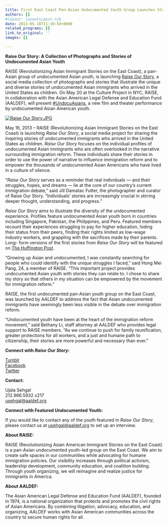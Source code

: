 ```yaml
---
title: First East Coast Pan-Asian Undocumented Youth Group Launches Story Collection
authors: []
#layout: layouts/post.njk
date: 2013-05-16T11:10:59+0000
related_programs: []
link_to_original: ''
images: []

---
```

**Raise Our Story: A Collection of Photographs and Stories of Undocumented Asian
Youth**

RAISE (Revolutionizing Asian Immigrant Stories on the East Coast), a pan-Asian
group of undocumented Asian youth, is launching [Raise Our Story](https://raiseourstory.tumblr.com/), a social media collection of photographs and stories that illustrate the unique and diverse stories of undocumented Asian immigrants who arrived in the United States as children. On May 20 at the Culture Project in NYC, RAISE, in collaboration with the Asian American Legal Defense and Education Fund (AALDEF), will present [#UndocuAsians](https://undocuasian.eventbrite.com), a new film and theater performance by undocumented Asian American youth.

[![Raise Our Story.JPG](/uploads/Raise%20Our%20Story-thumb-240x114-860.jpg)](https://raiseourstory.tumblr.com/)

May 16, 2013 – RAISE (Revolutionizing Asian Immigrant Stories on the East Coast) is launching _Raise Our Story_, a social media project for sharing the inspiring stories of undocumented immigrants who arrived in the United States as children.  _Raise Our Story_ focuses on the individual profiles of undocumented Asian immigrants who are often overlooked in the narrative surrounding immigration reform. These individuals share their stories in order to use the power of narrative to influence immigration reform and to empower the thousands of undocumented Asian Americans who have lived in a culture of silence. 

“_Raise Our Story_ serves as a reminder that real individuals — and their
struggles, hopes, and dreams — lie at the core of our country’s current
immigration debate,” said Jill Damatac Futter, the photographer and curator of
Raise Our Story. “Individuals’ stories are increasingly crucial in stirring
deeper thought, understanding, and progress.”

_Raise Our Story_ aims to illustrate the diversity of the undocumented
experience. Profiles feature undocumented Asian youth born in countries
including Singapore, Pakistan, the Philippines, and Peru. Featured members
recount their experiences struggling to pay for higher education, hiding their
status from their peers, finding their rights limited as low-wage industry
workers, and grappling with the sacrifices made by their parents. Long- form
versions of the first stories from _Raise Our Story_ will be featured on [The
Huffington Post](https://www.huffingtonpost.com/hong-mei-pang/why-i-share-my-status-as-_b_3280540.html).

“Growing up Asian and undocumented, I was constantly searching for people who
could identify with the unique struggles I faced,” said Hong Mei Pang, 24, a
member of RAISE. “This important project provides undocumented Asian youth with
stories they can relate to. I chose to share my story so that others in my
situation can be empowered by the movement for immigration reform.”

RAISE, the first undocumented pan-Asian youth group on the East Coast, was
launched by AALDEF to address the fact that Asian undocumented immigrants have
seemingly been less visible in the debate over immigration reform.

“Undocumented youth have been at the heart of the immigration reform movement,”
said Bethany Li, staff attorney at AALDEF who provides legal support to RAISE
members. “As we continue to push for family reunification, greater protections
for all workers, and a just and humane path to citizenship, their stories are
more powerful and necessary than ever.”

**Connect with _Raise Our Story_:**

[Tumblr](https://raiseourstory.tumblr.com/)  
[Facebook](https://www.facebook.com/raiseourstorytumblr)  
[Twitter](https://twitter.com/raiseourstory)

**Contact:**

Ujala Sehgal  
212\.966.5932 x217  
usehgal@aaldef.org

**Connect with Featured Undocumented Youth:**

If you would like to contact any of the youth featured in _Raise Our Story_,
please contact us at usehgal@aaldef.org to set up an interview.

**About RAISE:**

RAISE (Revolutionizing Asian American Immigrant Stories on the East Coast)
is a pan-Asian undocumented youth-led group on the East Coast. We aim to create
safe spaces in our communities while advocating for humane immigration policies.
Our visibility increases through political activism, leadership development,
community education, and coalition building. Through youth organizing, we will
reimagine and realize justice for immigrants in America.

**About AALDEF:**

The Asian American Legal Defense and Education Fund (AALDEF), founded in
1974, is a national organization that protects and promotes the civil rights of
Asian Americans.  By combining litigation, advocacy, education, and organizing,
AALDEF works with Asian American communities across the country to secure human
rights for all.